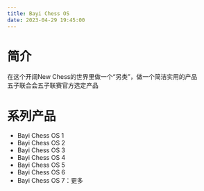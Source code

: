 ```yaml
---
title: Bayi Chess OS
date: 2023-04-29 19:45:00
---
```

# 简介
在这个开阔New Chess的世界里做一个“另类”，做一个简洁实用的产品  
五子联合会五子联赛官方选定产品  

# 系列产品
- Bayi Chess OS 1
- Bayi Chess OS 2
- Bayi Chess OS 3
- Bayi Chess OS 4
- Bayi Chess OS 5
- Bayi Chess OS 6
- Bayi Chess OS 7：更多